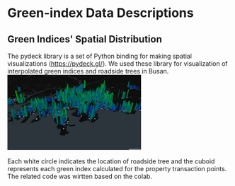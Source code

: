 # Green-index Data Descriptions   
## Green Indices' Spatial Distribution   
The pydeck library is a set of Python binding for making spatial visualizations (https://pydeck.gl/). We used these library for visualization of interpolated green indices and roadside trees in Busan.   
<img src = "/image/green_index.png" width = "60%">  

Each white circle indicates the location of roadside tree and the cuboid represents each green index calculated for the property transaction points.   
The related code was wirtten based on the colab.
